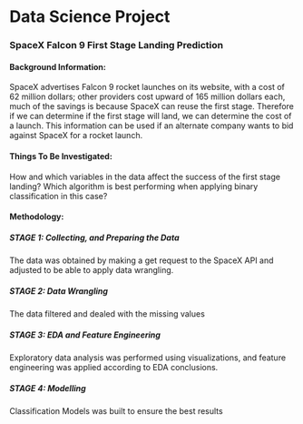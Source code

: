# Data Science Project
### SpaceX Falcon 9 First Stage Landing Prediction

#### Background Information:
SpaceX advertises Falcon 9 rocket launches on its website, with a cost of 62 million dollars; other providers cost upward of 165 million dollars each, much of the savings is because SpaceX can reuse the first stage. Therefore if we can determine if the first stage will land, we can determine the cost of a launch. This information can be used if an alternate company wants to bid against SpaceX for a rocket launch.

#### Things To Be Investigated:
How and which variables in the data affect the success of the first stage landing?
Which algorithm is best performing when applying binary classification in this case?

#### Methodology:
##### STAGE 1: Collecting, and Preparing the Data
The data was obtained by making a get request to the SpaceX API and adjusted to be able to apply data wrangling.
##### STAGE 2: Data Wrangling
The data filtered and dealed with the missing values 
##### STAGE 3: EDA and Feature Engineering
Exploratory data analysis was performed using visualizations, and feature engineering was applied according to EDA conclusions.
##### STAGE 4: Modelling
Classification Models was built to ensure the best results

